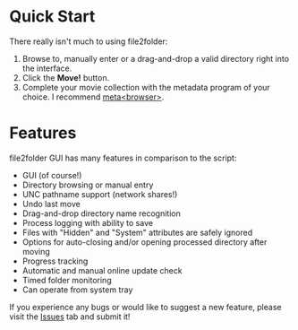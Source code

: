 # Quick Start #

There really isn't much to using file2folder:
  1. Browse to, manually enter or a drag-and-drop a valid directory right into the interface.
  1. Click the **Move!** button.
  1. Complete your movie collection with the metadata program of your choice.  I recommend [meta&lt;browser&gt;](http://v2.themetabrowser.com).

# Features #

file2folder GUI has many features in comparison to the script:

  * GUI (of course!)
  * Directory browsing or manual entry
  * UNC pathname support (network shares!)
  * Undo last move
  * Drag-and-drop directory name recognition
  * Process logging with ability to save
  * Files with "Hidden" and "System" attributes are safely ignored
  * Options for auto-closing and/or opening processed directory after moving
  * Progress tracking
  * Automatic and manual online update check
  * Timed folder monitoring
  * Can operate from system tray

If you experience any bugs or would like to suggest a new feature, please visit the [Issues](http://code.google.com/p/file2foldergui/issues/list) tab and submit it!

